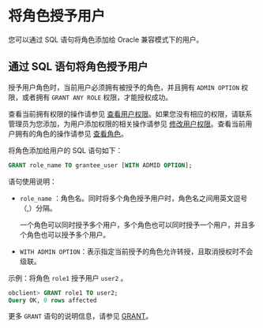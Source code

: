 # 将角色授予用户

您可以通过 SQL 语句将角色添加给 Oracle 兼容模式下的用户。

## 通过 SQL 语句将角色授予用户

授予用户角色时，当前用户必须拥有被授予的角色，并且拥有 `ADMIN OPTION` 权限，或者拥有 `GRANT ANY ROLE` 权限，才能授权成功。

查看当前拥有权限的操作请参见 [查看用户权限](../400.view-the-user-permissions-of-oracle-mode.md)。如果您没有相应的权限，请联系管理员为您添加，为用户添加权限的相关操作请参见 [修改用户权限](../500.modify-user-permissions-for-oralce-tenant-of-oracle-mode.md)。查看当前用户拥有的角色的操作请参见 [查看角色](../900.manage-roles-of-oracle-mode/600.view-roles-of-oracle-mode.md)。

将角色添加给用户的 SQL 语句如下：

```sql
GRANT role_name TO grantee_user [WITH ADMID OPTION];
```

语句使用说明：

* `role_name` ：角色名。同时将多个角色授予用户时，角色名之间用英文逗号（,）分隔。

  一个角色可以同时授予多个用户，多个角色也可以同时授予一个用户，并且多个角色也可以授予多个用户。
  
* `WITH ADMIN OPTION`：表示指定当前授予的角色允许转授，且取消授权时不会级联。

示例：将角色 `role1` 授予用户 `user2` 。

```sql
obclient> GRANT role1 TO user2;
Query OK, 0 rows affected
```

更多 `GRANT` 语句的说明信息，请参见 [GRANT](../../../../../../400.development-reference/100.sql-syntax/300.common-tenant-of-oracle-mode/900.sql-statement-of-oracle-mode/300.dcl-of-oracle-mode/1700.grant-of-oracle-mode.md)。
